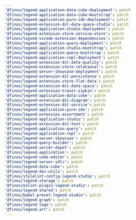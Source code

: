 ```yaml
---
'@finos/legend-application-data-cube-deployment': patch
'@finos/legend-application-data-cube-bootstrap': patch
'@finos/legend-application-pure-ide-deployment': patch
'@finos/legend-extension-dsl-data-space-studio': patch
'@finos/legend-application-studio-deployment': patch
'@finos/legend-extension-store-service-store': patch
'@finos/legend-vscode-extension-dependencies': patch
'@finos/legend-application-query-deployment': patch
'@finos/legend-application-studio-bootstrap': patch
'@finos/legend-application-query-bootstrap': patch
'@finos/legend-application-repl-deployment': patch
'@finos/legend-extension-dsl-data-quality': patch
'@finos/legend-extension-store-relational': patch
'@finos/legend-server-showcase-deployment': patch
'@finos/legend-extension-dsl-persistence': patch
'@finos/legend-extension-store-flat-data': patch
'@finos/legend-extension-dsl-data-space': patch
'@finos/legend-extension-tracer-zipkin': patch
'@finos/legend-application-data-cube': patch
'@finos/legend-extension-dsl-diagram': patch
'@finos/legend-extension-dsl-service': patch
'@finos/legend-application-pure-ide': patch
'@finos/legend-extension-assortment': patch
'@finos/legend-application-studio': patch
'@finos/legend-extension-dsl-text': patch
'@finos/legend-application-query': patch
'@finos/legend-application-repl': patch
'@finos/legend-server-showcase': patch
'@finos/legend-query-builder': patch
'@finos/legend-server-depot': patch
'@finos/legend-application': patch
'@finos/legend-code-editor': patch
'@finos/legend-server-sdlc': patch
'@finos/legend-data-cube': patch
'@finos/legend-dev-utils': patch
'@finos/stylelint-config-legend-studio': patch
'@finos/legend-storage': patch
'@finos/eslint-plugin-legend-studio': patch
'@finos/legend-shared': patch
'@finos/babel-preset-legend-studio': patch
'@finos/legend-graph': patch
'@finos/legend-lego': patch
'@finos/legend-art': patch
---
```

